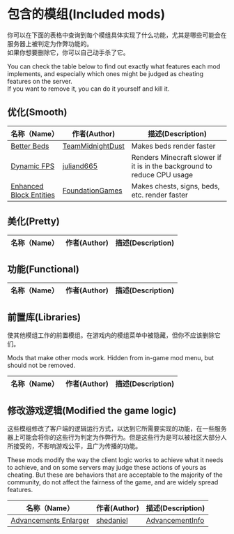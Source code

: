 # 包含的模组(Included mods)

你可以在下面的表格中查询到每个模组具体实现了什么功能，尤其是哪些可能会在服务器上被判定为作弊功能的。  
如果你想要删除它，你可以自己动手杀了它。  

You can check the table below to find out exactly what features each mod implements, and especially which ones might be judged as cheating features on the server.  
If you want to remove it, you can do it yourself and kill it.  

## 优化(Smooth)
| 名称（Name）| 作者(Author)| 描述(Description)|
|---|---|---|
| [Better Beds](https://www.curseforge.com/minecraft/mc-mods/better-beds) | [TeamMidnightDust](https://www.curseforge.com/members/teammidnightdust) | Makes beds render faster |
| [Dynamic FPS](https://www.curseforge.com/minecraft/mc-mods/dynamic-fps) | [juliand665](https://www.curseforge.com/members/juliand665) | Renders Minecraft slower if it is in the background to reduce CPU usage |
| [Enhanced Block Entities](https://www.curseforge.com/minecraft/mc-mods/enhanced-block-entities) | [FoundationGames](https://www.curseforge.com/members/FoundationGames) | Makes chests, signs, beds, etc. render faster |


## 美化(Pretty)
| 名称（Name）| 作者(Author)| 描述(Description)|
|---|---|---|


## 功能(Functional)
| 名称（Name）| 作者(Author)| 描述(Description)|
|---|---|---|

## 前置库(Libraries)

使其他模组工作的前置模组。在游戏内的模组菜单中被隐藏，但你不应该删除它们。  

Mods that make other mods work. Hidden from in-game mod menu, but should not be removed.

| 名称（Name）| 作者(Author)| 描述(Description)|
|---|---|---|


## 修改游戏逻辑(Modified the game logic)

这些模组修改了客户端的逻辑运行方式，以达到它所需要实现的功能，在一些服务器上可能会将你的这些行为判定为作弊行为。但是这些行为是可以被社区大部分人所接受的，不影响游戏公平，且广为传播的功能。  

These mods modify the way the client logic works to achieve what it needs to achieve, and on some servers may judge these actions of yours as cheating. But these are behaviors that are acceptable to the majority of the community, do not affect the fairness of the game, and are widely spread features.  

| 名称（Name）| 作者(Author)| 描述(Description)|
|---|---|---|
| [Advancements Enlarger](https://www.curseforge.com/minecraft/mc-mods/advancements-enlarger) | [shedaniel](https://www.curseforge.com/members/shedaniel/) | [AdvancementInfo](https://www.curseforge.com/minecraft/mc-mods/advancementinfo) | Makes advancements larger, but has no filters and maybe less datapack/mod compat |
